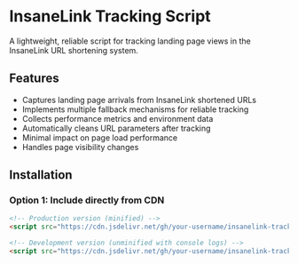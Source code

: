 # InsaneLink Tracking Script

A lightweight, reliable script for tracking landing page views in the InsaneLink URL shortening system.

## Features

- Captures landing page arrivals from InsaneLink shortened URLs
- Implements multiple fallback mechanisms for reliable tracking
- Collects performance metrics and environment data
- Automatically cleans URL parameters after tracking
- Minimal impact on page load performance
- Handles page visibility changes

## Installation

### Option 1: Include directly from CDN

```html
<!-- Production version (minified) -->
<script src="https://cdn.jsdelivr.net/gh/your-username/insanelink-tracking@latest/dist/insanelink.min.js" async></script>

<!-- Development version (unminified with console logs) -->
<script src="https://cdn.jsdelivr.net/gh/your-username/insanelink-tracking@latest/dist/insanelink.js" async></script>